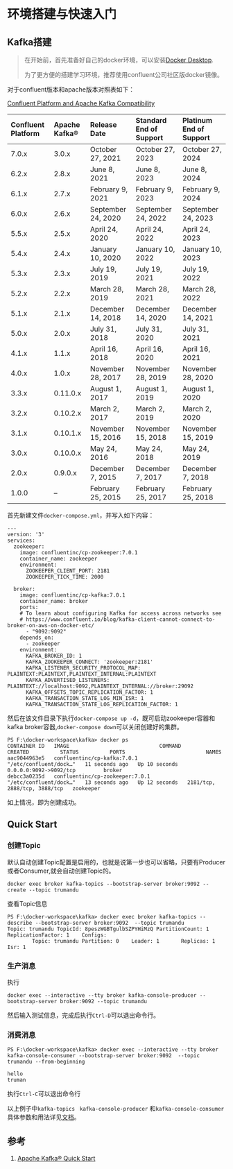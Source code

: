# 环境搭建与快速入门

## Kafka搭建

> 在开始前，首先准备好自己的docker环境，可以安装[Docker Desktop](https://www.docker.com/products/docker-desktop).
>
> 为了更方便的搭建学习环境，推荐使用confluent公司社区版docker镜像。

对于confluent版本和apache版本对照表如下：

[Confluent Platform and Apache Kafka Compatibility](https://docs.confluent.io/platform/current/installation/versions-interoperability.html)

| Confluent Platform | Apache Kafka® | Release Date       | Standard End of Support | Platinum End of Support |
| :----------------- | :------------ | :----------------- | :---------------------- | :---------------------- |
| 7.0.x              | 3.0.x         | October 27, 2021   | October 27, 2023        | October 27, 2024        |
| 6.2.x              | 2.8.x         | June 8, 2021       | June 8, 2023            | June 8, 2024            |
| 6.1.x              | 2.7.x         | February 9, 2021   | February 9, 2023        | February 9, 2024        |
| 6.0.x              | 2.6.x         | September 24, 2020 | September 24, 2022      | September 24, 2023      |
| 5.5.x              | 2.5.x         | April 24, 2020     | April 24, 2022          | April 24, 2023          |
| 5.4.x              | 2.4.x         | January 10, 2020   | January 10, 2022        | January 10, 2023        |
| 5.3.x              | 2.3.x         | July 19, 2019      | July 19, 2021           | July 19, 2022           |
| 5.2.x              | 2.2.x         | March 28, 2019     | March 28, 2021          | March 28, 2022          |
| 5.1.x              | 2.1.x         | December 14, 2018  | December 14, 2020       | December 14, 2021       |
| 5.0.x              | 2.0.x         | July 31, 2018      | July 31, 2020           | July 31, 2021           |
| 4.1.x              | 1.1.x         | April 16, 2018     | April 16, 2020          | April 16, 2021          |
| 4.0.x              | 1.0.x         | November 28, 2017  | November 28, 2019       | November 28, 2020       |
| 3.3.x              | 0.11.0.x      | August 1, 2017     | August 1, 2019          | August 1, 2020          |
| 3.2.x              | 0.10.2.x      | March 2, 2017      | March 2, 2019           | March 2, 2020           |
| 3.1.x              | 0.10.1.x      | November 15, 2016  | November 15, 2018       | November 15, 2019       |
| 3.0.x              | 0.10.0.x      | May 24, 2016       | May 24, 2018            | May 24, 2019            |
| 2.0.x              | 0.9.0.x       | December 7, 2015   | December 7, 2017        | December 7, 2018        |
| 1.0.0              | –             | February 25, 2015  | February 25, 2017       | February 25, 2018       |

首先新建文件`docker-compose.yml`，并写入如下内容：
```
---
version: '3'
services:
  zookeeper:
    image: confluentinc/cp-zookeeper:7.0.1
    container_name: zookeeper
    environment:
      ZOOKEEPER_CLIENT_PORT: 2181
      ZOOKEEPER_TICK_TIME: 2000

  broker:
    image: confluentinc/cp-kafka:7.0.1
    container_name: broker
    ports:
    # To learn about configuring Kafka for access across networks see
    # https://www.confluent.io/blog/kafka-client-cannot-connect-to-broker-on-aws-on-docker-etc/
      - "9092:9092"
    depends_on:
      - zookeeper
    environment:
      KAFKA_BROKER_ID: 1
      KAFKA_ZOOKEEPER_CONNECT: 'zookeeper:2181'
      KAFKA_LISTENER_SECURITY_PROTOCOL_MAP: PLAINTEXT:PLAINTEXT,PLAINTEXT_INTERNAL:PLAINTEXT
      KAFKA_ADVERTISED_LISTENERS: PLAINTEXT://localhost:9092,PLAINTEXT_INTERNAL://broker:29092
      KAFKA_OFFSETS_TOPIC_REPLICATION_FACTOR: 1
      KAFKA_TRANSACTION_STATE_LOG_MIN_ISR: 1
      KAFKA_TRANSACTION_STATE_LOG_REPLICATION_FACTOR: 1
```

然后在该文件目录下执行`docker-compose up -d`，既可启动zookeeper容器和kafka broker容器,`docker-compose down`可以关闭创建好的集群。

```
PS F:\docker-workspace\kafka> docker ps
CONTAINER ID   IMAGE                             COMMAND                  CREATED          STATUS          PORTS                          NAMES
aac9044963e5   confluentinc/cp-kafka:7.0.1       "/etc/confluent/dock…"   11 seconds ago   Up 10 seconds   0.0.0.0:9092->9092/tcp         broker
debcc3a0235d   confluentinc/cp-zookeeper:7.0.1   "/etc/confluent/dock…"   13 seconds ago   Up 12 seconds   2181/tcp, 2888/tcp, 3888/tcp   zookeeper
```

如上情况，即为创建成功。

## Quick Start

### 创建Topic

默认自动创建Topic配置是启用的，也就是说第一步也可以省略，只要有Producer或者Consumer,就会自动创建Topic的。

```
docker exec broker kafka-topics --bootstrap-server broker:9092 --create --topic trumandu
```

查看Topic信息

```
PS F:\docker-workspace\kafka> docker exec broker kafka-topics --describe --bootstrap-server broker:9092  --topic trumandu
Topic: trumandu TopicId: 8peszWGBTgulbSZPYHiMzQ PartitionCount: 1       ReplicationFactor: 1    Configs:
        Topic: trumandu Partition: 0    Leader: 1       Replicas: 1     Isr: 1
```



### 生产消息

执行

```
docker exec --interactive --tty broker kafka-console-producer --bootstrap-server broker:9092 --topic trumandu
```

然后输入测试信息，完成后执行`Ctrl-D`可以退出命令行。

### 消费消息

```
PS F:\docker-workspace\kafka> docker exec --interactive --tty broker kafka-console-consumer --bootstrap-server broker:9092  --topic trumandu --from-beginning

hello
truman
```

执行`Ctrl-C`可以退出命令行



以上例子中`kafka-topics ` `kafka-console-producer` 和`kafka-console-consumer`具体参数和用法详见[文档](https://kafka.apache.org/documentation/#operations)。

## 参考

1. [Apache Kafka® Quick Start](https://developer.confluent.io/quickstart/kafka-docker/)


